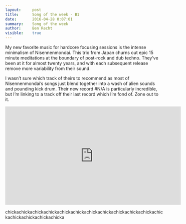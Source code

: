 ```yaml
---
layout:     post
title:      Song of the week - B1
date:       2016-04-28 0:07:01
summary:    Song of the week
author:     Ben Recht
visible:    true
---
```



My new favorite music for hardcore focusing sessions is the intense minimalism of Nisennenmondai.  This trio from Japan churns out epic 15 minute meditations at the boundary of post-rock and dub techno.  They’ve been at it for almost twenty years, and with each subsequent release remove more variability from their sound.

I wasn’t sure which track of theirs to recommend as most of Nisennenmondai’s songs just blend together into a wash of alien sounds and pounding kick drum.  Their new record #N/A is particularly incredible, but I’m linking to a track off their last record which I’m fond of.  Zone out to it.

<iframe width="560" height="315" src="https://www.youtube.com/embed/-43938vo_9M" frameborder="0" allowfullscreen></iframe>

chickachickachickachickachickachickachickachickachickachickachickachickachickachickachickachicka
